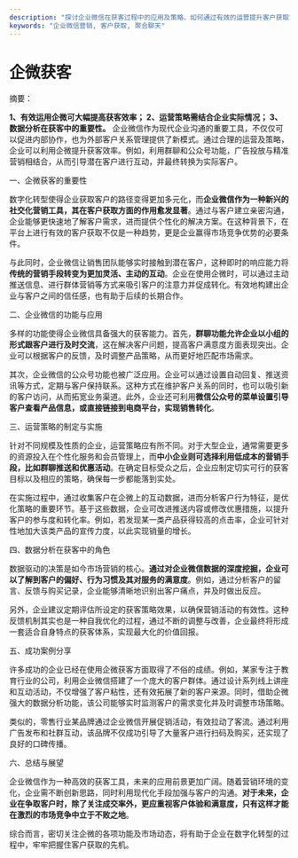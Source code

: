 ```yaml
---
description: "探讨企业微信在获客过程中的应用及策略，如何通过有效的运营提升客户获取效率。"
keywords: "企业微信营销, 客户获取, 聚合聊天"
---
```

# 企微获客

摘要：

**1、有效运用企微可大幅提高获客效率； 2、运营策略需结合企业实际情况； 3、数据分析在获客中的重要性。** 企业微信作为现代企业沟通的重要工具，不仅仅可以促进内部协作，也为外部客户关系管理提供了新模式。通过合理的运营及策略，企业可以利用企微提升获客效率。例如，利用群聊和公众号功能，广告投放与精准营销相结合，从而引导潜在客户进行互动，并最终转换为实际客户。

一、企微获客的重要性

数字化转型使得企业获取客户的路径变得更加多元化，而**企业微信作为一种新兴的社交化营销工具，其在客户获取方面的作用愈发显著**。通过与客户建立亲密沟通，企业能够更快速地了解客户需求，进而提供个性化的解决方案。在这种背景下，在平台上进行有效的客户获取不仅是一种趋势，更是企业赢得市场竞争优势的必要条件。

与此同时，企业微信让销售团队能够实时接触到潜在客户，这种即时的响应能力将**传统的营销手段转变为更加灵活、主动的互动**。企业在使用企微时，可以通过主动推送信息、进行群体营销等方式来吸引客户的注意力并促成转化。有效地构建出企业与客户之间的信任感，也有助于后续的长期合作。

二、企业微信的功能与应用

多样的功能使得企业微信具备强大的获客能力。首先，**群聊功能允许企业以小组的形式跟客户进行及时交流**，这在解决客户问题，提高客户满意度方面表现突出。企业可以根据客户的反馈，及时调整产品策略，从而更好地匹配市场需求。

其次，企业微信的公众号功能也被广泛应用。企业可以通过设置自动回复、推送资讯等方式，定期与客户保持联系。这种方式在维护客户关系的同时，也可以吸引新的客户访问，从而拓宽业务渠道。此外，企业还可利用**微信公众号的菜单设置引导客户查看产品信息，或直接链接到电商平台，实现销售转化**。

三、运营策略的制定与实施

针对不同规模及性质的企业，运营策略应有所不同。对于大型企业，通常需要更多的资源投入在个性化服务和会员管理上，而**中小企业则可选择利用低成本的营销手段，比如群聊推送和优惠活动**。在确定目标受众之后，企业应制定切实可行的获客目标以及相应的策略，确保每一步都能落到实处。

在实施过程中，通过收集客户在企微上的互动数据，进而分析客户行为特征，是优化策略的重要环节。基于这些数据，企业可改进推送内容或修改优惠措施，以提升客户的参与度和转化率。例如，若发现某一类产品获得较高的点击率，企业可针对性地加大该类产品的宣传力度，以此实现销量的增长。

四、数据分析在获客中的角色

数据驱动的决策是如今市场营销的核心。**通过对企业微信数据的深度挖掘，企业可以了解到客户的偏好、行为习惯及其对服务的满意度**。例如，通过分析客户的留言、反馈与购买记录，企业能够清晰地识别出客户痛点，并及时做出反应。

另外，企业建议定期评估所设定的获客策略效果，以确保营销活动的有效性。这种反馈机制其实也是一种自我优化的过程，通过不断的调整与改善，企业最终将形成一套适合自身特点的获客体系，实现最大化的价值回报。

五、成功案例分享

许多成功的企业已经在使用企微获客方面取得了不俗的成绩。例如，某家专注于教育行业的公司，利用企业微信搭建了一个庞大的客户群体。通过设计系列线上讲座和互动活动，不仅增强了客户粘性，还有效拓展了新的客户来源。同时，借助企微强大的数据分析功能，该公司能够实时监测客户的需求变化并及时调整市场策略。

类似的，零售行业某品牌通过企业微信开展促销活动，有效拉动了客流。通过利用广告发布和社群互动，该品牌不仅成功引导了大量客户进行扫码及购买，还实现了良好的口碑传播。

六、总结与展望

企业微信作为一种高效的获客工具，未来的应用前景更加广阔。随着营销环境的变化，企业需不断创新思路，同时利用现代化手段加强与客户的沟通。**对于未来，企业在争取客户时，除了关注成交率外，更应重视客户体验和满意度，只有这样才能在激烈的市场竞争中立于不败之地**。

综合而言，密切关注企微的各项功能及市场动态，将有助于企业在数字化转型的过程中，牢牢把握住客户获取的先机。
